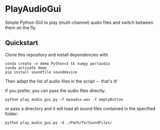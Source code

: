 # PlayAudioGui
Simple Python GUI to play (multi-channel) audio files and switch between them on the fly.

Quickstart
---

Clone this repository and install dependencies with

```
conda create -n demo Python=3 tk numpy portaudio
conda activate demo
pip install soundfile sounddevice
```

Then adapt the list of audio files in the script -- that's it!

If you prefer, you can pass the audio files directly:
```
python play_audio_gui.py -f myaudio.wav -f emptyButton
```
or pass a directory and it will load all sound files contained in the specified folder:

```
python play_audio_gui.py -d ./Path/To/SoundFiles/
```
